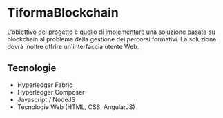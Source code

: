 # TiformaBlockchain

L'obiettivo del progetto è quello di implementare una soluzione basata su blockchain al problema della gestione dei percorsi formativi. La soluzione dovrà inoltre offrire un'interfaccia utente Web.

## Tecnologie
- Hyperledger Fabric
- Hyperledger Composer
- Javascript / NodeJS
- Tecnologie Web (HTML, CSS, AngularJS)
